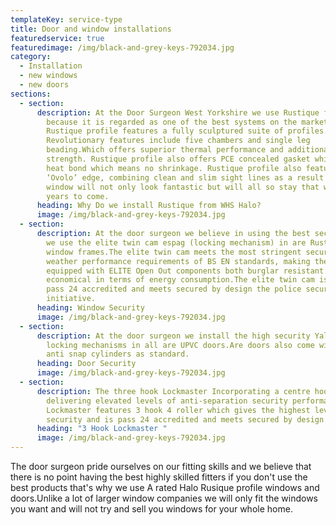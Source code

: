 ```yaml
---
templateKey: service-type
title: Door and window installations
featuredservice: true
featuredimage: /img/black-and-grey-keys-792034.jpg
category:
  - Installation
  - new windows
  - new doors
sections:
  - section:
      description: At the Door Surgeon West Yorkshire we use Rustique from WHS Halo
        because it is regarded as one of the best systems on the market.The
        Rustique profile features a fully sculptured suite of profiles.
        Revolutionary features include five chambers and single leg
        beading.Which offers superior thermal performance and additional product
        strength. Rustique profile also offers PCE concealed gasket which are
        heat bond which means no shrinkage. Rustique profile also features an
        ‘Ovolo’ edge, combining clean and slim sight lines as a result your
        window will not only look fantastic but will all so stay that way for
        years to come.
      heading: Why Do we install Rustique from WHS Halo?
      image: /img/black-and-grey-keys-792034.jpg
  - section:
      description: At the door surgeon we believe in using the best security thats why
        we use the elite twin cam espag (locking mechanism) in are Rustique
        window frames.The elite twin cam meets the most stringent security and
        weather performance requirements of BS EN standards, making the windows
        equipped with ELITE Open Out components both burglar resistant and
        economical in terms of energy consumption.The elite twin cam is also
        pass 24 accredited and meets secured by design the police security
        initiative.
      heading: Window Security
      image: /img/black-and-grey-keys-792034.jpg
  - section:
      description: At the door surgeon we install the high security Yale Lockmaster
        locking mechanisms in all are UPVC doors.Are doors also come with Yale
        anti snap cylinders as standard.
      heading: Door Security
      image: /img/black-and-grey-keys-792034.jpg
  - section:
      description: The three hook Lockmaster Incorporating a centre hook dead-bolt
        delivering elevated levels of anti-separation security performance.The
        Lockmaster features 3 hook 4 roller which gives the highest level of
        security and is pass 24 accredited and meets secured by design.
      heading: "3 Hook Lockmaster "
      image: /img/black-and-grey-keys-792034.jpg
---
```

The door surgeon pride ourselves on our fitting skills and we believe that there is no point having the best highly skilled fitters if you don't use the best products that's why we use A rated Halo Rusique profile windows and doors.Unlike a lot of larger window companies we will only fit the windows you want and will not try and sell you windows for your whole home.